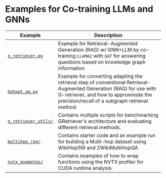 # Examples for Co-training LLMs and GNNs

| Example                                      | Description                                                                                                                                                                                                   |
| -------------------------------------------- | ------------------------------------------------------------------------------------------------------------------------------------------------------------------------------------------------------------- |
| [`g_retriever.py`](./g_retriever.py)         | Example for Retrieval-Augmented Generation (RAG) w/ GNN+LLM by co-training `LLAMA2` with `GAT` for answering questions based on knowledge graph information                                                   |
| [`hotpot_qa.py`](./hotpot_qa.py)             | Example for converting adapting the retrieval step of conventional Retrieval-Augmented Generation (RAG) for use with G-retriever, and how to approximate the precision/recall of a subgraph retrieval method. |
| [`g_retriever_utils/`](./g_retriever_utils/) | Contains multiple scripts for benchmarking GRetriever's architecture and evaluating different retrieval methods.                                                                                              |
| [`multihop_rag/`](./multihop_rag/)           | Contains starter code and an example run for building a Multi-hop dataset using WikiHop5M and 2WikiMultiHopQA                                                                                                 |
| [`nvtx_examples/`](./nvtx_examples/)         | Contains examples of how to wrap functions using the NVTX profiler for CUDA runtime analysis.                                                                                                                 |
